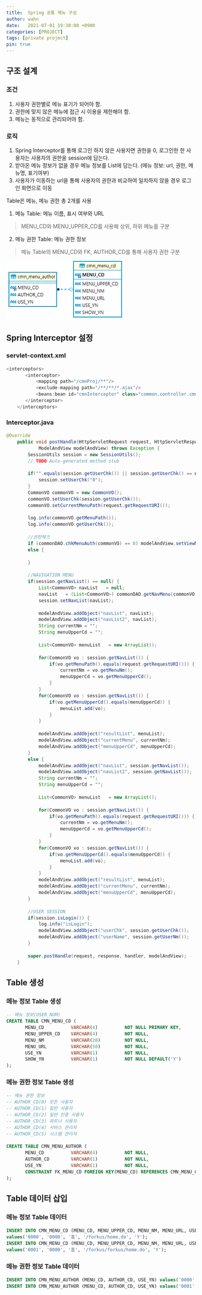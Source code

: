 ```yaml
---
title:  Spring 공통 메뉴 구성
author: wahn
date:   2021-07-01 19:30:00 +0900
categories: [PROJECT]
tags: [private project]
pin: true
---
```

## 구조 설계  
### 조건  
1. 사용자 권한별로 메뉴 표기가 되어야 함.  
2. 권한에 맞지 않은 메뉴에 접근 시 이용을 제한해야 함.  
3. 메뉴는 동적으로 관리되어야 함.  

### 로직  
1. Spring Interceptor를 통해 로그인 하지 않은 사용자면 권한을 0, 로그인한 한 사용자는 사용자의 권한을 session에 담는다.  
2. 받아온 메뉴 정보가 없을 경우 메뉴 정보를 List에 담는다. (메뉴 정보: url, 권한, 메뉴명, 표기여부)  
3. 사용자가 이동하는 url을 통해 사용자의 권한과 비교하여 일치하지 않을 경우 로그인 화면으로 이동  

Table은 메뉴, 메뉴 권한 총 2개를 사용  
1. 메뉴 Table: 메뉴 이름, 표시 여부와 URL   
> MENU_CD와 MENU_UPPER_CD를 사용해 상위, 하위 메뉴를 구분  

2.  메뉴 권한 Table: 메뉴 권한 정보  
>  메뉴 Table의 MENU_CD와 FK, AUTHOR_CD를 통해 사용자 권한 구분  

![cmn_menu_erd](/images/cmn_menu_erd.PNG)  

## Spring Interceptor 설정
### servlet-context.xml
```java
<interceptors>
       <interceptor>
           <mapping path="/cmnProj/**"/>
           <exclude-mapping path="/**/**/*.ajax"/>
           <beans:bean id="cmnInterceptor" class="common.controller.cmnInterceptor"/>
       </interceptor>
    </interceptors>
```

### Interceptor.java
```java
@Override
	public void postHandle(HttpServletRequest request, HttpServletResponse response, Object handler,
			ModelAndView modelAndView) throws Exception {
		SessionUtils session = new SessionUtils();
		// TODO Auto-generated method stub
		
		if("".equals(session.getUserChk()) || session.getUserChk() == null || "".equals(session.getUserId()) || session.getUserId() == null) {
			session.setUserChk("0");
		}
		CommonVO commonVO = new CommonVO();
		commonVO.setUserChk(session.getUserChk());
		commonVO.setCurrentMenuPath(request.getRequestURI());
		
		log.info(commonVO.getMenuPath());
		log.info(commonVO.getUserChk());
		
		//권한체크
		if (commonDAO.chkMenuAuth(commonVO) == 0) modelAndView.setViewName("login/login");
		else {
			
		}
		
		//NAVIGATION MENU 
		if(session.getNavList() == null) {
			List<CommonVO> navList   = null;   
			navList   = (List<CommonVO>) commonDAO.getNavMenu(commonVO);
			session.setNavList(navList);
			
			modelAndView.addObject("navList", navList);
			modelAndView.addObject("navList2", navList);
			String currentNm = "";
			String menuUpperCd = "";
			
			List<CommonVO> menuList   = new ArrayList();
			
			for(CommonVO vo : session.getNavList()) {
				if(vo.getMenuPath().equals(request.getRequestURI())) {
					currentNm = vo.getMenuNm();
					menuUpperCd = vo.getMenuUpperCd();
				}
			}
			for(CommonVO vo : session.getNavList()) {
				if(vo.getMenuUpperCd().equals(menuUpperCd)) {
					menuList.add(vo);
				}
			}
			
			modelAndView.addObject("resultList", menuList);
			modelAndView.addObject("currentMenu", currentNm);
			modelAndView.addObject("menuUpperCd", menuUpperCd);
		}
		else {
			modelAndView.addObject("navList", session.getNavList());
			modelAndView.addObject("navList2", session.getNavList());
			String currentNm = "";
			String menuUpperCd = "";
			
			List<CommonVO> menuList   = new ArrayList();
			
			for(CommonVO vo : session.getNavList()) {
				if(vo.getMenuPath().equals(request.getRequestURI())) {
					currentNm = vo.getMenuNm();
					menuUpperCd = vo.getMenuUpperCd();
				}
			}
			for(CommonVO vo : session.getNavList()) {
				if(vo.getMenuUpperCd().equals(menuUpperCd)) {
					menuList.add(vo);
				}
			}
			modelAndView.addObject("resultList", menuList);
			modelAndView.addObject("currentMenu", currentNm);
			modelAndView.addObject("menuUpperCd", menuUpperCd);
		}
		
		//USER SESSION
		if(session.isLogin()) {
			log.info("isLogin");
			modelAndView.addObject("userChk", session.getUserChk());
			modelAndView.addObject("userName", session.getUserNm());
		}
		
		super.postHandle(request, response, handler, modelAndView);
	}
```
## Table 생성  
### 메뉴 정보 Table 생성  
``` SQL
-- 메뉴 정보(USER_NUM)
CREATE TABLE CMN_MENU_CD (
       MENU_CD          VARCHAR(4)			NOT NULL PRIMARY KEY,
       MENU_UPPER_CD    VARCHAR(4)			NOT NULL,
       MENU_NM          VARCHAR(20)			NOT NULL,
       MENU_URL         VARCHAR(50)			NOT NULL,
       USE_YN           VARCHAR(1)			NOT NULL,
       SHOW_YN          VARCHAR(1)			NOT NULL DEFAULT('Y')
);
```

### 메뉴 권한 정보 Table 생성  
``` SQL  
-- 메뉴 권한 정보  
-- AUTHOR_CD(0) 모든 사용자  
-- AUTHOR_CD(1) 일반 사용자  
-- AUTHOR_CD(2) 일반 인증 사용자  
-- AUTHOR_CD(3) 파트너 사용자  
-- AUTHOR_CD(4) 서비스 관리자  
-- AUTHOR_CD(5) 시스템 관리자  

CREATE TABLE CMN_MENU_AUTHOR (
       MENU_CD			VARCHAR(4)			NOT NULL,
       AUTHOR_CD		VARCHAR(1)			NOT NULL,
       USE_YN			VARCHAR(1)			NOT NULL,
       CONSTRAINT FK_MENU_CD FOREIGN KEY(MENU_CD) REFERENCES CMN_MENU_CD(MENU_CD) 
);
```

## Table 데이터 삽입  
### 메뉴 정보 Table 데이터  
``` SQL
INSERT INTO CMN_MENU_CD (MENU_CD, MENU_UPPER_CD, MENU_NM, MENU_URL, USE_YN)
values('0000', '0000', '홈', '/forkus/home.do', 'Y');
INSERT INTO CMN_MENU_CD (MENU_CD, MENU_UPPER_CD, MENU_NM, MENU_URL, USE_YN)
values('0001', '0000', '홈', '/forkus/forkus/home.do', 'Y');
```
 
### 메뉴 권한 정보 Table 데이터  
``` SQL
INSERT INTO CMN_MENU_AUTHOR (MENU_CD, AUTHOR_CD, USE_YN) values('0000', '0', 'Y');
INSERT INTO CMN_MENU_AUTHOR (MENU_CD, AUTHOR_CD, USE_YN) values('0001', '0', 'Y');
```